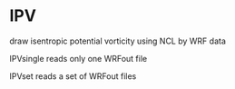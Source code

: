 # IPV
draw isentropic potential vorticity using NCL by WRF data

IPVsingle reads only one WRFout file

IPVset reads a set of WRFout files
